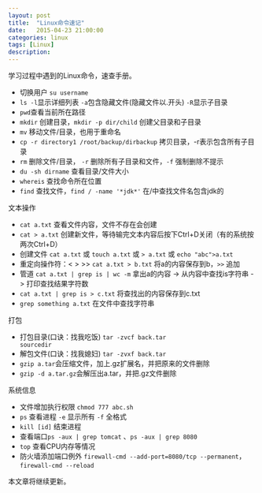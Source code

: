 ```yaml
---
layout: post
title:  "Linux命令速记"
date:   2015-04-23 21:00:00
categories: linux
tags: [Linux]
description: 
---
```

学习过程中遇到的Linux命令，速查手册。<!--more-->

* 切换用户 <code>su username</code>
* <code>ls -l</code>显示详细列表 <code>-a</code>包含隐藏文件(隐藏文件以.开头) <code>-R</code>显示子目录
* `pwd`查看当前所在路径
* <code>mkdir</code> 创建目录，`mkdir -p dir/child`  创建父目录和子目录
* <code>mv</code> 移动文件/目录，也用于重命名
* <code>cp -r directory1 /root/backup/dirbackup</code> 拷贝目录，-r表示包含所有子目录
* <code>rm</code> 删除文件/目录，  <code>-r</code> 删除所有子目录和文件，<code>-f</code> 强制删除不提示
* <code>du -sh dirname</code> 查看目录/文件大小
* `whereis` 查找命令所在位置
* `find` 查找文件，`find / -name '*jdk*'` 在/中查找文件名包含jdk的

文本操作

* `cat a.txt` 查看文件内容，文件不存在会创建
* `cat > a.txt` 创建新文件，等待输完文本内容后按下Ctrl+D关闭（有的系统按两次Ctrl+D）
* 创建文件 <code>cat a.txt</code> 或 `touch a.txt` 或 `> a.txt` 或 <code>echo "abc">a.txt</code>
* 重定向操作符：<  >  >> `cat a.txt > b.txt` 将a的内容保存到b，`>>` 追加
* 管道 `cat a.txt | grep is | wc -m`  拿出a的内容 -> 从内容中查找is字符串 -> 打印查找结果字符数
* `cat a.txt | grep is > c.txt`  将查找出的内容保存到c.txt
* `grep something a.txt` 在文件中查找字符串

打包

* 打包目录(口诀：找我吃饭) <code>tar -zvcf back.tar sourcedir</code>
* 解包文件(口诀：找我媳妇) <code>tar -zvxf back.tar</code>
* `gzip a.tar`会压缩文件，加上.gz扩展名，并把原来的文件删除
* `gzip -d a.tar.gz`会解压出a.tar，并把.gz文件删除

系统信息

* 文件增加执行权限 <code>chmod 777 abc.sh</code>
* `ps` 查看进程 `-e` 显示所有  `-f` 全格式
* `kill [id]` 结束进程
* 查看端口`ps -aux | grep tomcat` 、`ps -aux | grep 8080`
* `top` 查看CPU内存等情况
* 防火墙添加端口例外 `firewall-cmd --add-port=8080/tcp --permanent`，`firewall-cmd --reload`

本文章将继续更新。

